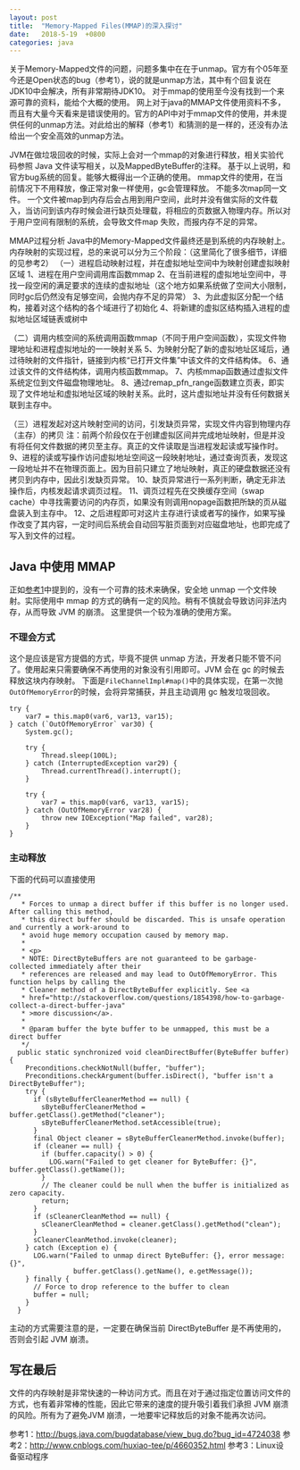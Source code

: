 ```yaml
---
layout: post
title:  "Memory-Mapped Files(MMAP)的深入探讨"
date:   2018-5-19  +0800
categories: java
---
```



关于Memory-Mapped文件的问题，问题多集中在在于unmap。官方有个05年至今还是Open状态的bug（参考1），说的就是unmap方法，其中有个回复说在JDK10中会解决，所有非常期待JDK10。
对于mmap的使用至今没有找到一个来源可靠的资料，能给个大概的使用。
网上对于java的MMAP文件使用资料不多，而且有大量今天看来是错误使用的。官方的API中对于mmap文件的使用，并未提供任何的unmap方法。对此给出的解释（参考1）和猜测的是一样的，还没有办法给出一个安全高效的unmap方法。

JVM在做垃圾回收的时候，实际上会对一个mmap的对象进行释放，相关实验代码参照 Java 文件读写相关，以及MappedByteBuffer的注释。
基于以上说明，和官方bug系统的回复。能够大概得出一个正确的使用。
mmap文件的使用，在当前情况下不用释放，像正常对象一样使用，gc会管理释放。
不能多次map同一文件。
 一个文件被map到内存后会占用到用户空间，此时并没有做实际的文件载入，当访问到该内存时候会进行缺页处理载，将相应的页数据入物理内存。所以对于用户空间有限制的系统，会导致文件map 失败，而报内存不足的异常。

MMAP过程分析
Java中的Memory-Mapped文件最终还是到系统的内存映射上。
内存映射的实现过程，总的来说可以分为三个阶段：（这里简化了很多细节，详细的见参考2）
（一）进程启动映射过程，并在虚拟地址空间中为映射创建虚拟映射区域
1、进程在用户空间调用库函数mmap
2、在当前进程的虚拟地址空间中，寻找一段空闲的满足要求的连续的虚拟地址（这个地方如果系统做了空间大小限制，同时gc后仍然没有足够空间，会抛内存不足的异常）
3、为此虚拟区分配一个结构，接着对这个结构的各个域进行了初始化
4、将新建的虚拟区结构插入进程的虚拟地址区域链表或树中

（二）调用内核空间的系统调用函数mmap（不同于用户空间函数），实现文件物理地址和进程虚拟地址的一一映射关系
5、为映射分配了新的虚拟地址区域后，通过待映射的文件指针，链接到内核“已打开文件集”中该文件的文件结构体。
6、通过该文件的文件结构体，调用内核函数mmap。
7、内核mmap函数通过虚拟文件系统定位到文件磁盘物理地址。
8、通过remap_pfn_range函数建立页表，即实现了文件地址和虚拟地址区域的映射关系。此时，这片虚拟地址并没有任何数据关联到主存中。

（三）进程发起对这片映射空间的访问，引发缺页异常，实现文件内容到物理内存（主存）的拷贝
注：前两个阶段仅在于创建虚拟区间并完成地址映射，但是并没有将任何文件数据的拷贝至主存。真正的文件读取是当进程发起读或写操作时。
9、进程的读或写操作访问虚拟地址空间这一段映射地址，通过查询页表，发现这一段地址并不在物理页面上。因为目前只建立了地址映射，真正的硬盘数据还没有拷贝到内存中，因此引发缺页异常。
10、缺页异常进行一系列判断，确定无非法操作后，内核发起请求调页过程。
11、调页过程先在交换缓存空间（swap cache）中寻找需要访问的内存页，如果没有则调用nopage函数把所缺的页从磁盘装入到主存中。
12、之后进程即可对这片主存进行读或者写的操作，如果写操作改变了其内容，一定时间后系统会自动回写脏页面到对应磁盘地址，也即完成了写入到文件的过程。

## Java 中使用 MMAP
正如[参考1](http://bugs.java.com/bugdatabase/view_bug.do?bug_id=4724038)中提到的，没有一个可靠的技术来确保，安全地 unmap 一个文件映射。实际使用中 mmap 的方式的确有一定的风险。稍有不慎就会导致访问非法内存，从而导致 JVM 的崩溃。
这里提供一个较为准确的使用方案。
### 不理会方式
这个是应该是官方提倡的方式，毕竟不提供 unmap 方法，开发者只能不管不问了。使用起来只需要确保不再使用的对象没有引用即可。JVM 会在 gc 的时候去释放这块内存映射。
下面是`FileChannelImpl#map()`中的具体实现，在第一次抛`OutOfMemoryError`的时候，会将异常捕获，并且主动调用 gc 触发垃圾回收。
```
try {
    var7 = this.map0(var6, var13, var15);
} catch (`OutOfMemoryError` var30) {
    System.gc();

    try {
        Thread.sleep(100L);
    } catch (InterruptedException var29) {
        Thread.currentThread().interrupt();
    }

    try {
        var7 = this.map0(var6, var13, var15);
    } catch (OutOfMemoryError var28) {
        throw new IOException("Map failed", var28);
    }
}

```

### 主动释放
下面的代码可以直接使用

```
/**
   * Forces to unmap a direct buffer if this buffer is no longer used. After calling this method,
   * this direct buffer should be discarded. This is unsafe operation and currently a work-around to
   * avoid huge memory occupation caused by memory map.
   *
   * <p>
   * NOTE: DirectByteBuffers are not guaranteed to be garbage-collected immediately after their
   * references are released and may lead to OutOfMemoryError. This function helps by calling the
   * Cleaner method of a DirectByteBuffer explicitly. See <a
   * href="http://stackoverflow.com/questions/1854398/how-to-garbage-collect-a-direct-buffer-java"
   * >more discussion</a>.
   *
   * @param buffer the byte buffer to be unmapped, this must be a direct buffer
   */
  public static synchronized void cleanDirectBuffer(ByteBuffer buffer) {
    Preconditions.checkNotNull(buffer, "buffer");
    Preconditions.checkArgument(buffer.isDirect(), "buffer isn't a DirectByteBuffer");
    try {
      if (sByteBufferCleanerMethod == null) {
        sByteBufferCleanerMethod = buffer.getClass().getMethod("cleaner");
        sByteBufferCleanerMethod.setAccessible(true);
      }
      final Object cleaner = sByteBufferCleanerMethod.invoke(buffer);
      if (cleaner == null) {
        if (buffer.capacity() > 0) {
          LOG.warn("Failed to get cleaner for ByteBuffer: {}", buffer.getClass().getName());
        }
        // The cleaner could be null when the buffer is initialized as zero capacity.
        return;
      }
      if (sCleanerCleanMethod == null) {
        sCleanerCleanMethod = cleaner.getClass().getMethod("clean");
      }
      sCleanerCleanMethod.invoke(cleaner);
    } catch (Exception e) {
      LOG.warn("Failed to unmap direct ByteBuffer: {}, error message: {}",
                buffer.getClass().getName(), e.getMessage());
    } finally {
      // Force to drop reference to the buffer to clean
      buffer = null;
    }
  }
```

主动的方式需要注意的是，一定要在确保当前 DirectByteBuffer 是不再使用的，否则会引起 JVM 崩溃。
## 写在最后
文件的内存映射是非常快速的一种访问方式。而且在对于通过指定位置访问文件的方式，也有着非常棒的性能，因此它带来的速度的提升吸引着我们承担 JVM 崩溃的风险。所有为了避免JVM 崩溃，一地要牢记释放后的对象不能再次访问。


参考1：http://bugs.java.com/bugdatabase/view_bug.do?bug_id=4724038
参考2：http://www.cnblogs.com/huxiao-tee/p/4660352.html
参考3：Linux设备驱动程序